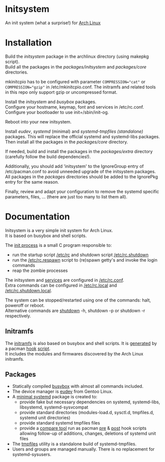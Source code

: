 
# Initsystem

An init system (what a surprise!) for [Arch Linux](https://www.archlinux.org)

# Installation

Build the _initsystem_ package in the archlinux directory (using makepkg script).  
Build all the packages in the _packages/initsystem_ and _packages/core_ directories.  

mkinitcpio has to be configured with parameter `COMPRESSION="cat"` or `COMPRESSION="gzip"` in /etc/mkinitcpio.conf. The initramfs and related tools in this repo only support gzip or uncompressed format.

Install the _initsystem_ and _busybox_ packages.  
Configure your hostname, keymap, font and services in /etc/rc.conf.  
Configure your bootloader to use init=/sbin/init-og.

Reboot into your new initsystem.

Install _eudev_, _systemd_ (minimal) and _systemd-tmpfiles (standalone)_ packages. This will replace the official systemd and systemd-libs packages.
Then install all the packages in the _packages/core_ directory.

If needed, build and install the packages in the _packages/extra_ directory (carefully follow the build dependencies!).

Additionally, you should add 'initsystem' to the IgnoreGroup entry of /etc/pacman.conf to avoid unneeded upgrade of the initsystem packages.
All packages in the _packages_ directories should be added to the IgnorePkg entry for the same reason.

Finally, review and adapt your configuration to remove the systemd specific parameters, files, ... (there are just too many to list them all).

# Documentation

Initsystem is a very simple init system for Arch Linux.  
It is based on busybox and shell scripts.

The [init process](https://github.com/valr/initsystem/blob/main/initsystem/src/init-og.c) is a small C program responsible to:

- run the startup script [/etc/rc](https://github.com/valr/initsystem/blob/main/initsystem/etc/rc) and shutdown script [/etc/rc.shutdown](https://github.com/valr/initsystem/blob/main/initsystem/etc/rc.shutdown)
- run the [/etc/rc.respawn](https://github.com/valr/initsystem/blob/main/initsystem/etc/rc.respawn) script to (re)spawn getty's and invoke the login commands
- reap the zombie processes

The initsystem and [services](https://github.com/valr/initsystem/blob/main/initsystem/etc/rc.d) are configured in [/etc/rc.conf](https://github.com/valr/initsystem/blob/main/initsystem/etc/rc.conf).  
Extra commands can be configured in [/etc/rc.local](https://github.com/valr/initsystem/blob/main/initsystem/etc/rc.local) and [/etc/rc.shutdown.local](https://github.com/valr/initsystem/blob/main/initsystem/etc/rc.shutdown.local).

The system can be stopped/restarted using one of the commands: halt, poweroff or reboot.  
Alternative commands are [shutdown](https://github.com/valr/initsystem/blob/main/initsystem/bin/shutdown) -h, shutdown -p or shutdown -r respectively.

## Initramfs

The [initramfs](https://github.com/valr/initsystem/blob/main/initsystem/libexec/initramfs) is also based on busybox and shell scripts.
It is [generated](https://github.com/valr/initsystem/blob/main/initsystem/bin/mkinitramfs) by a pacman [hook](https://github.com/valr/initsystem/blob/main/archlinux/initramfs.hook) [script](https://github.com/valr/initsystem/blob/main/archlinux/initramfs).  
It includes the modules and firmwares discovered by the Arch Linux initramfs.

## Packages

- Statically compiled [busybox](https://www.busybox.net/) with almost all commands included.
- The device manager is [eudev](https://wiki.gentoo.org/wiki/Project:Eudev) from Gentoo Linux.
- A [minimal systemd](https://github.com/valr/initsystem/blob/main/packages/initsystem/systemd/PKGBUILD) package is created to:
  - provide fake but necessary dependencies on systemd, systemd-libs, libsystemd, systemd-sysvcompat
  - provide standard directories (modules-load.d, sysctl.d, tmpfiles.d, systemd unit directories)
  - provide standard systemd tmpfiles files
  - provide a [compare tool](https://github.com/valr/initsystem/blob/main/packages/initsystem/systemd/systemd-compare) run as pacman [pre](https://github.com/valr/initsystem/blob/main/packages/initsystem/systemd/systemd-compare-pre.hook) & [post](https://github.com/valr/initsystem/blob/main/packages/initsystem/systemd/systemd-compare-post.hook) hook scripts allowing follow-up of additions, changes, deletions of systemd unit files
- The [tmpfiles](https://github.com/valr/initsystem/blob/main/packages/initsystem/systemd-tmpfiles/PKGBUILD#L395) utility is a standalone build of systemd-tmpfiles.
- Users and groups are managed manually. There is no replacement for systemd-sysusers.
